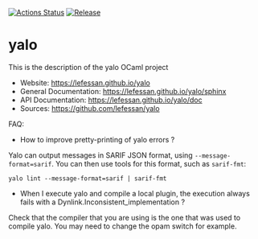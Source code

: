 
[![Actions Status](https://github.com/lefessan/yalo/workflows/Main%20Workflow/badge.svg)](https://github.com/lefessan/yalo/actions)
[![Release](https://img.shields.io/github/release/lefessan/yalo.svg)](https://github.com/lefessan/yalo/releases)

# yalo

This is the description
of the yalo OCaml project

* Website: https://lefessan.github.io/yalo
* General Documentation: https://lefessan.github.io/yalo/sphinx
* API Documentation: https://lefessan.github.io/yalo/doc
* Sources: https://github.com/lefessan/yalo

FAQ:

* How to improve pretty-printing of yalo errors ?

Yalo can output messages in SARIF JSON format, using
`--message-format=sarif`. You can then use tools for this format, such
as `sarif-fmt`:

```
yalo lint --message-format=sarif | sarif-fmt
```

* When I execute yalo and compile a local plugin, the execution always
fails with a Dynlink.Inconsistent_implementation ?

Check that the compiler that you are using is the one that was used to compile yalo. You may need to change the opam switch for example.
